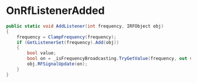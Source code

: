 <Badge type="danger" text="Carbon Compatible"/><Badge type="warning" text="Oxide Compatible"/>
# OnRfListenerAdded
```csharp
public static void AddListener(int frequency, IRFObject obj)
{
	frequency = ClampFrequency(frequency);
	if (GetListenerSet(frequency).Add(obj))
	{
		bool value;
		bool on = _isFrequencyBroadcasting.TryGetValue(frequency, out value) && value;
		obj.RFSignalUpdate(on);
	}
}

```
